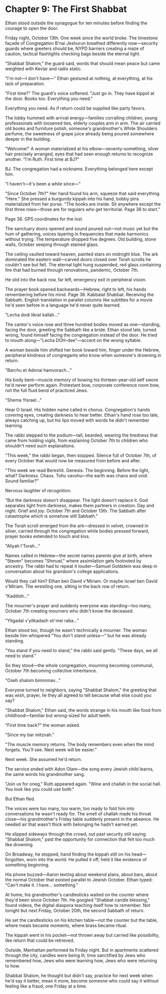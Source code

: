 # Chapter 9: The First Shabbat

Ethan stood outside the synagogue for ten minutes before finding the courage to open the door.

Friday night, October 13th. One week since the world broke. The limestone façade of Congregation B'nai Jeshurun breathed differently now—security guards where greeters should be, NYPD barriers creating a maze of caution, tactical flashlights checking bags beside the eternal light.

"Shabbat Shalom," the guard said, words that should mean peace but came weighted with Kevlar and radio static.

"I'm not—I don't have—" Ethan gestured at nothing, at everything, at his lack of preparation.

"First time?" The guard's voice softened. "Just go in. They have kippot at the door. Books too. Everything you need."

Everything you need. As if return could be supplied like party favors.

The lobby hummed with arrival energy—families corralling children, young professionals with loosened ties, elderly couples arm in arm. The air carried old books and furniture polish, someone's grandmother's White Shoulders perfume, the sweetness of grape juice already being poured somewhere deeper in the building.

"Welcome!" A woman materialized at his elbow—seventy-something, silver hair precisely arranged, eyes that had seen enough returns to recognize another. "I'm Ruth. First time at BJ?"

BJ. The congregation had a nickname. Everything belonged here except him.

"I haven't—it's been a while since—"

"Since October 7th?" Her hand found his arm, squeeze that said everything. "Here." She pressed a burgundy kippah into his hand, bobby pins materialized from her purse. "The books are inside. Sit anywhere except the first three rows—those are for regulars who get territorial. Page 36 to start."

Page 36. GPS coordinates for the lost.

The sanctuary doors opened and sound poured out—not music yet but the hum of gathering, voices layering in frequencies that made harmonics without trying. The temperature dropped five degrees. Old building, stone walls, October seeping through stained glass.

The ceiling vaulted toward heaven, painted stars on midnight blue. The ark dominated the eastern wall—carved doors closed over Torah scrolls he couldn't see but felt. The eternal light hung suspended, red glass containing fire that had burned through renovations, pandemic, October 7th.

He slid into the back row, far left, emergency exit in peripheral vision.

The prayer book opened backwards—Hebrew, right to left, his hands remembering before his mind. Page 36. Kabbalat Shabbat. Receiving the Sabbath. English translation in parallel columns like subtitles for a movie he'd seen before in a language he'd never quite learned.

"Lecha dodi likrat kallah..."

The cantor's voice rose and three hundred bodies moved as one—standing, facing the door, greeting the Sabbath like a bride. Ethan stood late, turned wrong, found himself facing the congregation instead of the door. He tried to mouth along—"Lecha DOH-dee"—accent on the wrong syllable.

A woman beside him shifted her book toward him, finger under the Hebrew, peripheral kindness of congregants who know when someone's drowning in return.

"Barchu et Adonai hamvorach..."

His body bent—muscle memory of bowing his thirteen-year-old self swore he'd never perform again. Protestant bow, corporate conference room bow, not the full fluid bend of practiced Jews.

"Shema Yisrael..."

Hear O Israel. His hidden name called in chorus. Congregation's hands covering eyes, creating darkness to hear better. Ethan's hand rose too late, always catching up, but his lips moved with words he didn't remember learning.

The rabbi stepped to the podium—tall, bearded, wearing the tiredness that came from holding vigils, from explaining October 7th to children who shouldn't need such explanations.

"This week," the rabbi began, then stopped. Silence full of October 7th, of every October that would now be measured from before and after.

"This week we read Bereshit. Genesis. The beginning. Before the light, what? Darkness. Chaos. Tohu vavohu—the earth was chaos and void. Sound familiar?"

Nervous laughter of recognition.

"But the darkness doesn't disappear. The light doesn't replace it. God separates light from darkness, makes them partners in creation. Day and night. Grief and joy. October 7th and October 13th. The Sabbath after catastrophe which is somehow still Sabbath."

The Torah scroll emerged from the ark—dressed in velvet, crowned in silver, carried through the congregation while bodies pressed forward, prayer books extended to touch and kiss.

"Aliyah l'Torah..."

Names called in Hebrew—the secret names parents give at birth, where "Steven" becomes "Shmuel," where assimilation gets footnoted by ancestry. The rabbi had to repeat it louder—Samuel Goldstein was deep in conversation about his grandson's college applications.

Would they call him? Ethan ben David v'Miriam. Or maybe Israel ben David v'Miriam. The wrestling one, sitting in the back row of return.

"Kaddish..."

The mourner's prayer and suddenly everyone was standing—too many, October 7th creating mourners who didn't know the deceased.

"Yitgadal v'yitkadash sh'mei raba..."

Ethan stood too, though he wasn't technically a mourner. The woman beside him whispered "You don't stand unless—" but he was already standing.

"You stand if you need to stand," the rabbi said gently. "These days, we all need to stand."

So they stood—the whole congregation, mourning becoming communal, October 7th becoming collective inheritance.

"Oseh shalom bimromav..."

Everyone turned to neighbors, saying "Shabbat Shalom," the greeting that was wish, prayer, lie they all agreed to tell because what else could you say?

"Shabbat Shalom," Ethan said, the words strange in his mouth like food from childhood—familiar but wrong-sized for adult teeth.

"First time back?" the woman asked.

"Since my bar mitzvah."

"The muscle memory returns. The body remembers even when the mind forgets. You'll see. Next week will be easier."

Next week. She assumed he'd return.

The service ended with Adon Olam—the song every Jewish child learns, the same words his grandmother sang.

"Join us for oneg," Ruth appeared again. "Wine and challah in the social hall. You look like you could use both."

But Ethan fled.

The voices were too many, too warm, too ready to fold him into conversations he wasn't ready for. The smell of challah made his throat close—his grandmother's Friday table suddenly present in the absence. He needed air that wasn't thick with belonging he hadn't earned yet.

He slipped sideways through the crowd, out past security still saying "Shabbat Shalom," past the opportunity for connection that felt too much like drowning.

On Broadway, he stopped, hand finding the kippah still on his head—forgotten, worn into the world. He pulled it off, held it like evidence of something beginning.

His phone buzzed—Aaron texting about weekend plans, about bars, about the normal October that existed parallel to Jewish October. Ethan typed: "Can't make it. I have... something."

At home, his grandmother's candlesticks waited on the counter where they'd been since October 7th. He googled "Shabbat candle blessing," found videos, the digital diaspora teaching itself how to remember. Not tonight but next Friday, October 20th, the second Sabbath of return.

He set the candlesticks on his kitchen table—not the counter but the table, where meals became moments, where brass became ritual.

The kippah went in his pocket—not thrown away but carried like possibility, like return that could be retrieved.

Outside, Manhattan performed its Friday night. But in apartments scattered through the city, candles were being lit, time sanctified by Jews who remembered how, Jews who were learning how, Jews who were returning to how.

Shabbat Shalom, he thought but didn't say, practice for next week when he'd say it better, mean it more, become someone who could say it without feeling like a fraud, one Friday at a time.